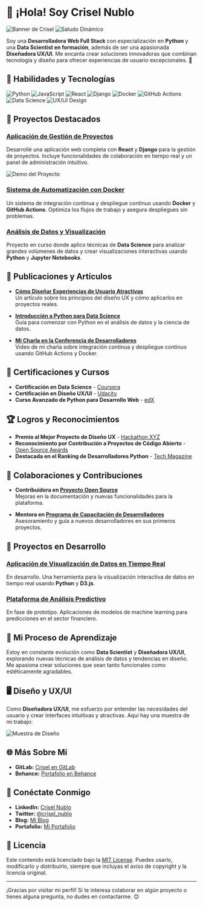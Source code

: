 # 🪻 ¡Hola! Soy Crisel Nublo
![Banner de Crisel](https://github.com/CriselPy/CriselPy/blob/main/Banner%20Crisel.gif)
![Saludo Dinámico](https://badgen.net/badge/Saludo/Hola%20Mundo/purple)

Soy una **Desarrolladora Web Full Stack** con especialización en **Python** y una **Data Scientist en formación**, además de ser una apasionada **Diseñadora UX/UI**. Me encanta crear soluciones innovadoras que combinan tecnología y diseño para ofrecer experiencias de usuario excepcionales. 🚀


## 🌟 Habilidades y Tecnologías

![Python](https://img.shields.io/badge/-Python-3776AB?style=flat&logo=Python&logoColor=white)
![JavaScript](https://img.shields.io/badge/-JavaScript-F7DF1E?style=flat&logo=JavaScript&logoColor=black)
![React](https://img.shields.io/badge/-React-61DAFB?style=flat&logo=React&logoColor=white)
![Django](https://img.shields.io/badge/-Django-092E20?style=flat&logo=Django&logoColor=white)
![Docker](https://img.shields.io/badge/-Docker-2496ED?style=flat&logo=Docker&logoColor=white)
![GitHub Actions](https://img.shields.io/badge/-GitHub%20Actions-2088FF?style=flat&logo=GitHub%20Actions&logoColor=white)
![Data Science](https://img.shields.io/badge/-Data%20Science-007ACC?style=flat&logo=Jupyter&logoColor=white)
![UX/UI Design](https://img.shields.io/badge/-UX%2FUI%20Design-FF6F61?style=flat&logo=Adobe%20XD&logoColor=white)

## 🚀 Proyectos Destacados

### **[Aplicación de Gestión de Proyectos](https://github.com/crisel/gestion-proyectos)**
Desarrollé una aplicación web completa con **React** y **Django** para la gestión de proyectos. Incluye funcionalidades de colaboración en tiempo real y un panel de administración intuitivo.

![Demo del Proyecto](https://media.giphy.com/media/3o7aD2d7hy9ktXNDP2/giphy.gif)

### **[Sistema de Automatización con Docker](https://github.com/crisel/automacion-docker)**
Un sistema de integración continua y despliegue continuo usando **Docker** y **GitHub Actions**. Optimiza los flujos de trabajo y asegura despliegues sin problemas.

### **[Análisis de Datos y Visualización](https://github.com/crisel/analisis-datos)**
Proyecto en curso donde aplico técnicas de **Data Science** para analizar grandes volúmenes de datos y crear visualizaciones interactivas usando **Python** y **Jupyter Notebooks**.

## 📝 Publicaciones y Artículos

- **[Cómo Diseñar Experiencias de Usuario Atractivas](https://crisel.github.io/blog/ux-design)**  
  Un artículo sobre los principios del diseño UX y cómo aplicarlos en proyectos reales.

- **[Introducción a Python para Data Science](https://crisel.github.io/blog/python-data-science)**  
  Guía para comenzar con Python en el análisis de datos y la ciencia de datos.

- **[Mi Charla en la Conferencia de Desarrolladores](https://youtube.com/link-a-tu-charla)**  
  Video de mi charla sobre integración continua y despliegue continuo usando GitHub Actions y Docker.

## 📜 Certificaciones y Cursos

- **Certificación en Data Science** - [Coursera](https://www.coursera.org/learn/data-science)
- **Certificación en Diseño UX/UI** - [Udacity](https://www.udacity.com/course/ux-designer-nanodegree--nd578)
- **Curso Avanzado de Python para Desarrollo Web** - [edX](https://www.edx.org/course/advanced-python-for-web-development)

## 🏆 Logros y Reconocimientos

- **Premio al Mejor Proyecto de Diseño UX** - [Hackathon XYZ](https://hackathonxyz.com/ganadores)
- **Reconocimiento por Contribución a Proyectos de Código Abierto** - [Open Source Awards](https://opensourceawards.org/ganadores)
- **Destacada en el Ranking de Desarrolladores Python** - [Tech Magazine](https://techmagazine.com/rankings)

## 🤝 Colaboraciones y Contribuciones

- **Contribuidora en [Proyecto Open Source](https://github.com/open-source-project)**  
  Mejoras en la documentación y nuevas funcionalidades para la plataforma.

- **Mentora en [Programa de Capacitación de Desarrolladores](https://developer-mentorship.org)**  
  Asesoramiento y guía a nuevos desarrolladores en sus primeros proyectos.

## 🔄 Proyectos en Desarrollo

### **[Aplicación de Visualización de Datos en Tiempo Real](https://github.com/crisel/visualizacion-tiempo-real)**
En desarrollo. Una herramienta para la visualización interactiva de datos en tiempo real usando **Python** y **D3.js**.

### **[Plataforma de Análisis Predictivo](https://github.com/crisel/analisis-predictivo)**
En fase de prototipo. Aplicaciones de modelos de machine learning para predicciones en el sector financiero.

## 🌱 Mi Proceso de Aprendizaje

Estoy en constante evolución como **Data Scientist** y **Diseñadora UX/UI**, explorando nuevas técnicas de análisis de datos y tendencias en diseño. Me apasiona crear soluciones que sean tanto funcionales como estéticamente agradables.

## 🖥️ Diseño y UX/UI

Como **Diseñadora UX/UI**, me esfuerzo por entender las necesidades del usuario y crear interfaces intuitivas y atractivas. Aquí hay una muestra de mi trabajo:

![Muestra de Diseño](https://img.shields.io/badge/-Muestra%20de%20Dise%C3%B1o-FF6F61?style=flat&logo=Adobe%20XD&logoColor=white)

## 🌐 Más Sobre Mí

- **GitLab:** [Crisel en GitLab](https://gitlab.com/crisel)
- **Behance:** [Portafolio en Behance](https://www.behance.net/crisel)

## 🤝 Conéctate Conmigo

- **LinkedIn:** [Crisel Nublo](https://www.linkedin.com/in/crisel-nublo/)
- **Twitter:** [@crisel_nublo](https://twitter.com/crisel_nublo)
- **Blog:** [Mi Blog](https://crisel.github.io/blog/)
- **Portafolio:** [Mi Portafolio](https://crisel.github.io/portafolio/)

## 📜 Licencia

Este contenido está licenciado bajo la [MIT License](LICENSE). Puedes usarlo, modificarlo y distribuirlo, siempre que incluyas el aviso de copyright y la licencia original.

---

¡Gracias por visitar mi perfil! Si te interesa colaborar en algún proyecto o tienes alguna pregunta, no dudes en contactarme. 😊

